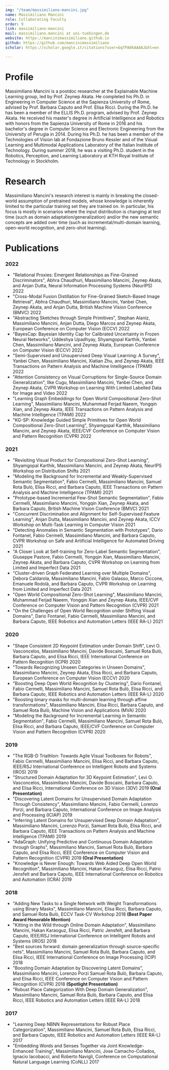 ```yaml
---
img: "/team/massimiliano-mancini.jpg"
name: Massimiliano Mancini
role: Collaborating Faculty
order: 9
link: massimiliano-mancini
mail: massimiliano.mancini at uni-tuebingen.de
website: https://mancinimassimiliano.github.io
github: https://github.com/mancinimassimiliano
scholar: https://scholar.google.it/citations?user=bqTPA8kAAAAJ&hl=en

---
```


# Profile
Massimiliano Mancini is a postdoc researcher at the Explainable Machine Learning group, led by Prof. Zeynep Akata. He completed his Ph.D. in Engineering in Computer Science at the Sapienza University of Rome, advised by Prof. Barbara Caputo and Prof. Elisa Ricci. During the Ph.D. he has been a member of the ELLIS Ph.D. program, advised by Prof. Zeynep Akata. He received his master's degree in Artificial Intelligence and Robotics with honors from the Sapienza University of Rome in 2016 and his bachelor's degree in Computer Science and Electronic Engineering from the University of Perugia in 2014. During his Ph.D. he has been a member of the Technologies of Vision lab at Fondazione Bruno Kessler and of the Visual Learning and Multimodal Applications Laboratory of the Italian Institute of Technology. During summer 2018, he was a visiting Ph.D. student in the Robotics, Perception, and Learning Laboratory at KTH Royal Institute of Technology in Stockholm.

# Research
Massimiliano Mancini's research interest is mainly in breaking the closed-world assumption of pretrained models, whose knowledge is inherently limited to the particular training set they are trained on. In particular, his focus is mostly in scenarios where the input distribution is changing at test time (such as domain adaptation/generalization) and/or the new semantic concepts are added over time (such as incremental/multi-domain learning, open-world recognition, and zero-shot learning).

# Publications

### 2022

* "Relational Proxies: Emergent Relationships as Fine-Grained Discriminators", Abhra Chaudhuri, Massimiliano Mancini, Zeynep Akata, and Anjan Dutta, Neural Information Processing Systems (NeurIPS) 2022
* "Cross-Modal Fusion Distillation for Fine-Grained Sketch-Based Image Retrieval", Abhra Chaudhuri, Massimiliano Mancini, Yanbei Chen, Zeynep Akata, and Anjan Dutta, British Machine Vision Conference (BMVC) 2022
* "Abstracting Sketches through Simple Primitives", Stephan Alaniz, Massimiliano Mancini, Anjan Dutta, Diego Marcos and Zeynep Akata, European Conference on Computer Vision (ECCV) 2022
* "BayesCap: Bayesian Identity Cap for Calibrated Uncertainty in Frozen Neural Networks", Uddeshya Upadhyay, Shyamgopal Karthik, Yanbei Chen, Massimiliano Mancini, and Zeynep Akata, European Conference on Computer Vision (ECCV) 2022
* "Semi-Supervised and Unsupervised Deep Visual Learning: A Survey", Yanbei Chen, Massimiliano Mancini, Xiatian Zhu, and Zeynep Akata, IEEE Transactions on Pattern Analysis and Machine Intelligence (TPAMI) 2022
* "Attention Consistency on Visual Corruptions for Single-Source Domain Generalization", Ilke Cugu, Massimiliano Mancini, Yanbei Chen, and Zeynep Akata, CVPR Workshop on Learning With Limited Labelled Data for Image and Video 2022
* "Learning Graph Embeddings for Open World Compositional Zero-Shot Learning", Massimiliano Mancini, Muhammad Ferjad Naeem, Yongqin Xian, and Zeynep Akata, IEEE Transactions on Pattern Analysis and Machine Intelligence (TPAMI) 2022
* "KG-SP: Knowledge Guided Simple Primitives for Open World Compositional Zero-Shot Learning", Shyamgopal Karthik, Massimiliano Mancini, and Zeynep Akata, IEEE/CVF Conference on Computer Vision and Pattern Recognition (CVPR) 2022

### 2021

* "Revisiting Visual Product for Compositional Zero-Shot Learning", Shyamgopal Karthik, Massimiliano Mancini, and Zeynep Akata, NeurIPS Workshop on Distribution Shifts 2021
* "Modeling the Background for Incremental and Weakly-Supervised Semantic Segmentation", Fabio Cermelli, Massimiliano Mancini, Samuel Rota Bulò, Elisa Ricci, and Barbara Caputo, IEEE Transactions on Pattern Analysis and Machine Intelligence (TPAMI) 2021
* "Prototype-based Incremental Few-Shot Semantic Segmentation", Fabio Cermelli, Massimiliano Mancini, Yongqin Xian, Zeynep Akata, and Barbara Caputo, British Machine Vision Conference (BMVC) 2021
* "Concurrent Discrimination and Alignment for Self-Supervised Feature Learning", Anjan Dutta, Massimiliano Mancini, and Zeynep Akata, ICCV Workshop on Multi-Task Learning in Computer Vision 2021
* "Detecting Anomalies in Semantic Segmentation with Prototypes", Dario Fontanel, Fabio Cermelli, Massimiliano Mancini, and Barbara Caputo, CVPR Workshop on Safe and Artificial Intelligence for Automated Driving 2021
* "A Closer Look at Self-training for Zero-Label Semantic Segmentation", Giuseppe Pastore, Fabio Cermelli, Yongqin Xian, Massimiliano Mancini, Zeynep Akata, and Barbara Caputo, CVPR Workshop on Learning from Limited and Imperfect Data 2021
* "Cluster-driven Graph Federated Learning over Multiple Domains", Debora Caldarola, Massimiliano Mancini, Fabio Galasso, Marco Ciccone, Emanuele Rodolà, and Barbara Caputo, CVPR Workshop on Learning from Limited and Imperfect Data 2021
* "Open World Compositional Zero-Shot Learning", Massimiliano Mancini, Muhammad Ferjad Naeem, Yongqin Xian and Zeynep Akata, IEEE/CVF Conference on Computer Vision and Pattern Recognition (CVPR) 2021
* "On the Challenges of Open World Recognition under Shifting Visual Domains", Dario Fontanel, Fabio Cermelli, Massimiliano Mancini, and Barbara Caputo, IEEE Robotics and Automation Letters (IEEE RA-L) 2021

### 2020

* "Shape Consistent 2D Keypoint Estimation under Domain Shift", Levi O. Vasconcelos, Massimiliano Mancini, Davide Boscaini, Samuel Rota Bulò, Barbara Caputo, and Elisa Ricci, IEEE International Conference on Pattern Recognition (ICPR) 2020 
* "Towards Recognizing Unseen Categories in Unseen Domains", Massimiliano Mancini, Zeynep Akata, Elisa Ricci, and Barbara Caputo, European Conference on Computer Vision (ECCV) 2020
* "Boosting Deep Open World Recognition by Clustering", Dario Fontanel, Fabio Cermelli, Massimiliano Mancini, Samuel Rota Bulò, Elisa Ricci, and Barbara Caputo, IEEE Robotics and Automation Letters (IEEE RA-L) 2020 
* "Boosting binary masks for multi-domain learning through affine transformations", Massimiliano Mancini, Elisa Ricci, Barbara Caputo, and Samuel Rota Bulò, Machine Vision and Applications (MVA) 2020
* "Modeling the Background for Incremental Learning in Semantic Segmentation", Fabio Cermelli, Massimiliano Mancini, Samuel Rota Bulò, Elisa Ricci, and Barbara Caputo, IEEE/CVF Conference on Computer Vision and Pattern Recognition (CVPR) 2020

### 2019

* "The RGB-D Triathlon: Towards Agile Visual Toolboxes for Robots", Fabio Cermelli, Massimiliano Mancini, Elisa Ricci, and Barbara Caputo, IEEE/RSJ International Conference on Intelligent Robots and Systems (IROS) 2019
* "Structured Domain Adaptation for 3D Keypoint Estimation", Levi O. Vasconcelos, Massimiliano Mancini, Davide Boscaini, Barbara Caputo, and Elisa Ricci, International Conference on 3D Vision (3DV) 2019 **(Oral Presentation)**
* "Discovering Latent Domains for Unsupervised Domain Adaptation Through Consistency", Massimiliano Mancini, Fabio Cermelli,  Lorenzo Porzi, and Barbara Caputo, International Conference on Image Analysis and Processing (ICIAP) 2019
* "Inferring Latent Domains for Unsupervised Deep Domain Adaptation", Massimiliano Mancini, Lorenzo Porzi, Samuel Rota Bulò, Elisa Ricci, and Barbara Caputo, IEEE Transactions on Pattern Analysis and Machine Intelligence (TPAMI) 2019
* "AdaGraph: Unifying Predictive and Continuous Domain Adaptation through Graphs", Massimiliano Mancini, Samuel Rota Bulò, Barbara Caputo, and Elisa Ricci, IEEE Conference on Computer Vision and Pattern Recognition (CVPR) 2019 **(Oral Presentation)**
* "Knowledge is Never Enough: Towards Web Aided Deep Open World Recognition", Massimiliano Mancini, Hakan Karaoguz, Elisa Ricci, Patric Jensfelt and Barbara Caputo, IEEE International Conference on Robotics and Automation (ICRA) 2019

### 2018

* "Adding New Tasks to a Single Network with Weight Transformations using Binary Masks", Massimiliano Mancini, Elisa Ricci, Barbara Caputo, and Samuel Rota Bulò, ECCV Task-CV Workshop 2018 **(Best Paper Award Honorable Mention)**
* "Kitting in the Wild through Online Domain Adaptation", Massimiliano Mancini, Hakan Karaoguz, Elisa Ricci, Patric Jensfelt, and Barbara Caputo, IEEE/RSJ International Conference on Intelligent Robots and Systems (IROS) 2018
* "Best sources forward: domain generalization through source-specific nets", Massimiliano Mancini, Samuel Rota Bulò, Barbara Caputo, and Elisa Ricci, IEEE International Conference on Image Processing (ICIP) 2018
* "Boosting Domain Adaptation by Discovering Latent Domains", Massimiliano Mancini, Lorenzo Porzi Samuel Rota Bulò, Barbara Caputo, and Elisa Ricci, IEEE Conference on Computer Vision and Pattern Recognition (CVPR) 2018 **(Spotlight Presentation)**
* "Robust Place Categorization With Deep Domain Generalization", Massimiliano Mancini, Samuel Rota Bulò, Barbara Caputo, and Elisa Ricci, IEEE Robotics and Automation Letters (IEEE RA-L) 2018

### 2017

* "Learning Deep NBNN Representations for Robust Place Categorization", Massimiliano Mancini, Samuel Rota Bulò, Elisa Ricci, and Barbara Caputo, IEEE Robotics and Automation Letters (IEEE RA-L) 2017
* "Embedding Words and Senses Together via Joint Knowledge-Enhanced Training", Massimiliano Mancini, Jose Camacho-Collados, Ignacio Iacobacci, and Roberto Navigli, Conference on Computational Natural Language Learning (CoNLL) 2017
